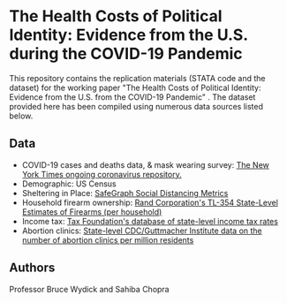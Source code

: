# The Health Costs of Political Identity: Evidence from the U.S. during the COVID-19 Pandemic

This repository contains the replication materials (STATA code and the dataset) for the working paper "The Health Costs of Political Identity: Evidence from the U.S. from the COVID-19 Pandemic" . The dataset provided here has been compiled using numerous data sources listed below.

## Data

-  COVID-19 cases and deaths data, \& mask wearing survey:  [The New York Times ongoing coronavirus repository.](https://github.com/nytimes/covid-19-data)
- Demographic: US Census
- Sheltering in Place: [SafeGraph Social Distancing Metrics](https://docs.safegraph.com/docs/social-distancing-metrics)
- Household firearm ownership: [Rand Corporation's TL-354 State-Level Estimates of Firearms (per household)](https://www.rand.org/pubs/tools/TL354.html)
- Income tax: [Tax Foundation's database of state-level income tax rates](https://taxfoundation.org/publications/state-individual-income-tax-rates-and-brackets/)
- Abortion clinics: [State-level CDC/Guttmacher Institute data on the number of abortion clinics per million residents](https://data.guttmacher.org/states)

## Authors
Professor Bruce Wydick and Sahiba Chopra

